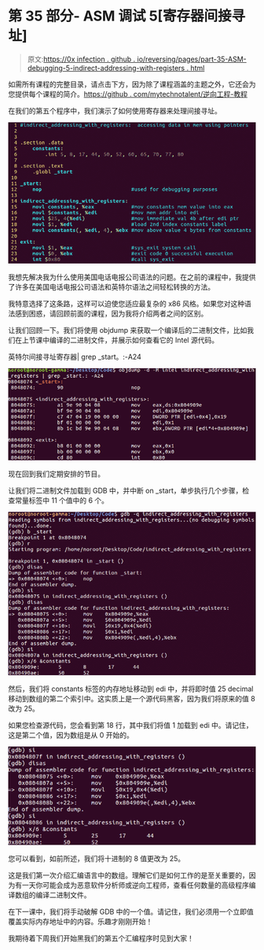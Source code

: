 # 第 35 部分- ASM 调试 5[寄存器间接寻址]

> 原文:[https://0x infection . github . io/reversing/pages/part-35-ASM-debugging-5-indirect-addressing-with-registers . html](https://0xinfection.github.io/reversing/pages/part-35-asm-debugging-5-indirect-addressing-with-registers.html)

如需所有课程的完整目录，请点击下方，因为除了课程涵盖的主题之外，它还会为您提供每个课程的简介。[https://github . com/mytechnotalent/逆向工程-教程](https://github.com/mytechnotalent/Reverse-Engineering-Tutorial)

在我们的第五个程序中，我们演示了如何使用寄存器来处理间接寻址。

![](img/578a0f4c02835941bc50546ac65ead49.png)

我想先解决我为什么使用美国电话电报公司语法的问题。在之前的课程中，我提供了许多在美国电话电报公司语法和英特尔语法之间轻松转换的方法。

我特意选择了这条路，这样可以迫使您适应最复杂的 x86 风格。如果您对这种语法感到困惑，请回顾前面的课程，因为我将介绍两者之间的区别。

让我们回顾一下。我们将使用 objdump 来获取一个编译后的二进制文件，比如我们在上节课中编译的二进制文件，并展示如何查看它的 Intel 源代码。

英特尔间接寻址寄存器| grep _start。:-A24

![](img/858aab35dc647858582e8401b778050b.png)

现在回到我们定期安排的节目。

让我们将二进制文件加载到 GDB 中，并中断 on _start，单步执行几个步骤，检查常量标签中 11 个值中的 6 个。

![](img/1632c2c7767ca96b8673776df6e17694.png)

然后，我们将 constants 标签的内存地址移动到 edi 中，并将即时值 25 decimal 移动到数组的第二个索引中。这实质上是一个源代码黑客，因为我们将原来的值 8 改为 25。

如果您检查源代码，您会看到第 18 行，其中我们将值 1 加载到 edi 中。请记住，这是第二个值，因为数组是从 0 开始的。

![](img/1d62c072148e7e43bfed01c786d82699.png)

您可以看到，如前所述，我们将十进制的 8 值更改为 25。

这是我们第一次介绍汇编语言中的数组。理解它们是如何工作的是至关重要的，因为有一天你可能会成为恶意软件分析师或逆向工程师，查看任何数量的高级程序编译数组的编译二进制文件。

在下一课中，我们将手动破解 GDB 中的一个值。请记住，我们必须用一个立即值覆盖实际内存地址中的内容。乐趣才刚刚开始！

我期待着下周我们开始黑我们的第五个汇编程序时见到大家！